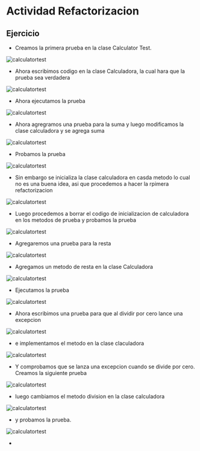 # Actividad Refactorizacion
## Ejercicio
<!-- UL-->
 * Creamos la primera prueba en la clase Calculator Test. 

 ![calculatortest](Activida-Refactorizacion/imagenes/1.png)

 * Ahora escribimos codigo en la clase Calculadora, la cual hara que la prueba sea verdadera

 ![calculatortest](imagenes/2.png)

 * Ahora ejecutamos la prueba

  ![calculatortest](imagenes/3.png)

 * Ahora agregramos una prueba para la suma y luego modificamos la clase calculadora y se agrega suma

 ![calculatortest](imagenes/4.png)

 * Probamos la prueba

 ![calculatortest](imagenes/5.png)

 * Sin embargo se inicializa la clase calculadora en casda metodo lo cual no es una buena idea, asi que procedemos a hacer la rpimera refactorizacion

 ![calculatortest](imagenes/6.png)

 * Luego procedemos a borrar el codigo de inicializacion de calculadora en los metodos de prueba y probamos la prueba

 ![calculatortest](imagenes/7.png)
 
 * Agregaremos una prueba para la resta 

 ![calculatortest](imagenes/8.png)

 * Agregamos un metodo de resta en la clase Calculadora

 ![calculatortest](imagenes/9.png)

 * Ejecutamos la prueba

 ![calculatortest](imagenes/10.png)

 * Ahora escribimos una prueba para que al dividir por cero lance una excepcion

 ![calculatortest](imagenes/11.png)

 * e implementamos el metodo en la clase claculadora

 ![calculatortest](imagenes/12.png)

 * Y comprobamos que se lanza una excepcion cuando se divide por cero. Creamos la siguiente prueba

 ![calculatortest](imagenes/13.png)

 * luego cambiamos el metodo division en la clase calculadora

 ![calculatortest](imagenes/14.png)

 * y probamos la prueba.

 ![calculatortest](imagenes/15.png)

 * 
 

